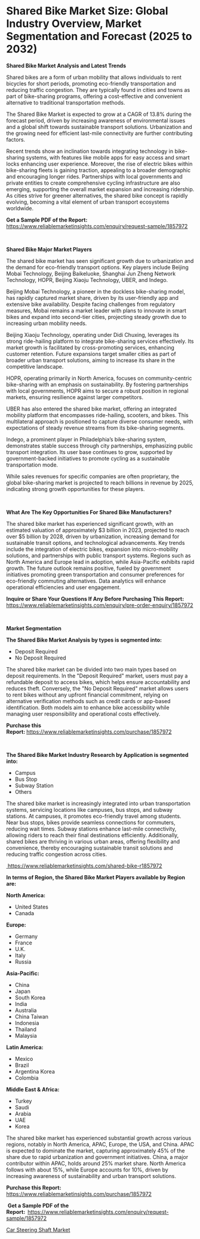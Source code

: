 <p><h1>Shared Bike Market Size: Global Industry Overview, Market Segmentation and Forecast (2025 to 2032)</h1></p><p><strong>Shared Bike Market Analysis and Latest Trends</strong></p>
<p><p>Shared bikes are a form of urban mobility that allows individuals to rent bicycles for short periods, promoting eco-friendly transportation and reducing traffic congestion. They are typically found in cities and towns as part of bike-sharing programs, offering a cost-effective and convenient alternative to traditional transportation methods.</p><p>The Shared Bike Market is expected to grow at a CAGR of 13.8% during the forecast period, driven by increasing awareness of environmental issues and a global shift towards sustainable transport solutions. Urbanization and the growing need for efficient last-mile connectivity are further contributing factors. </p><p>Recent trends show an inclination towards integrating technology in bike-sharing systems, with features like mobile apps for easy access and smart locks enhancing user experience. Moreover, the rise of electric bikes within bike-sharing fleets is gaining traction, appealing to a broader demographic and encouraging longer rides. Partnerships with local governments and private entities to create comprehensive cycling infrastructure are also emerging, supporting the overall market expansion and increasing ridership. As cities strive for greener alternatives, the shared bike concept is rapidly evolving, becoming a vital element of urban transport ecosystems worldwide.</p></p>
<p><strong>Get a Sample PDF of the Report:&nbsp;</strong> <a href="https://www.reliablemarketinsights.com/enquiry/request-sample/1857972?utm_campaign=1558&utm_medium=2&utm_source=Github&utm_content=ia&utm_term=30032025&utm_id=shared-bike">https://www.reliablemarketinsights.com/enquiry/request-sample/1857972</a></p>
<p>&nbsp;</p>
<p><strong>Shared Bike Major Market Players</strong></p>
<p><p>The shared bike market has seen significant growth due to urbanization and the demand for eco-friendly transport options. Key players include Beijing Mobai Technology, Beijing Baikeluoke, Shanghai Jun Zheng Network Technology, HOPR, Beijing Xiaoju Technology, UBER, and Indego.</p><p>Beijing Mobai Technology, a pioneer in the dockless bike-sharing model, has rapidly captured market share, driven by its user-friendly app and extensive bike availability. Despite facing challenges from regulatory measures, Mobai remains a market leader with plans to innovate in smart bikes and expand into second-tier cities, projecting steady growth due to increasing urban mobility needs.</p><p>Beijing Xiaoju Technology, operating under Didi Chuxing, leverages its strong ride-hailing platform to integrate bike-sharing services effectively. Its market growth is facilitated by cross-promoting services, enhancing customer retention. Future expansions target smaller cities as part of broader urban transport solutions, aiming to increase its share in the competitive landscape.</p><p>HOPR, operating primarily in North America, focuses on community-centric bike-sharing with an emphasis on sustainability. By fostering partnerships with local governments, HOPR aims to secure a robust position in regional markets, ensuring resilience against larger competitors.</p><p>UBER has also entered the shared bike market, offering an integrated mobility platform that encompasses ride-hailing, scooters, and bikes. This multilateral approach is positioned to capture diverse consumer needs, with expectations of steady revenue streams from its bike-sharing segments.</p><p>Indego, a prominent player in Philadelphia’s bike-sharing system, demonstrates stable success through city partnerships, emphasizing public transport integration. Its user base continues to grow, supported by government-backed initiatives to promote cycling as a sustainable transportation mode.</p><p>While sales revenues for specific companies are often proprietary, the global bike-sharing market is projected to reach billions in revenue by 2025, indicating strong growth opportunities for these players.</p></p>
<p>&nbsp;</p>
<p><strong>What Are The Key Opportunities For Shared Bike Manufacturers?</strong></p>
<p><p>The shared bike market has experienced significant growth, with an estimated valuation of approximately $3 billion in 2023, projected to reach over $5 billion by 2028, driven by urbanization, increasing demand for sustainable transit options, and technological advancements. Key trends include the integration of electric bikes, expansion into micro-mobility solutions, and partnerships with public transport systems. Regions such as North America and Europe lead in adoption, while Asia-Pacific exhibits rapid growth. The future outlook remains positive, fueled by government initiatives promoting green transportation and consumer preferences for eco-friendly commuting alternatives. Data analytics will enhance operational efficiencies and user engagement.</p></p>
<p><strong>Inquire or Share Your Questions If Any Before Purchasing This Report:</strong> <a href="https://www.reliablemarketinsights.com/enquiry/pre-order-enquiry/1857972?utm_campaign=1558&utm_medium=2&utm_source=Github&utm_content=ia&utm_term=30032025&utm_id=shared-bike">https://www.reliablemarketinsights.com/enquiry/pre-order-enquiry/1857972</a></p>
<p>&nbsp;</p>
<p><strong>Market Segmentation</strong></p>
<p><strong>The Shared Bike Market Analysis by types is segmented into:</strong></p>
<p><ul><li>Deposit Required</li><li>No Deposit Required</li></ul></p>
<p><p>The shared bike market can be divided into two main types based on deposit requirements. In the "Deposit Required" market, users must pay a refundable deposit to access bikes, which helps ensure accountability and reduces theft. Conversely, the "No Deposit Required" market allows users to rent bikes without any upfront financial commitment, relying on alternative verification methods such as credit cards or app-based identification. Both models aim to enhance bike accessibility while managing user responsibility and operational costs effectively.</p></p>
<p><strong>Purchase this Report:&nbsp;</strong><a href="https://www.reliablemarketinsights.com/purchase/1857972?utm_campaign=1558&utm_medium=2&utm_source=Github&utm_content=ia&utm_term=30032025&utm_id=shared-bike">https://www.reliablemarketinsights.com/purchase/1857972</a></p>
<p>&nbsp;</p>
<p><strong>The Shared Bike Market Industry Research by Application is segmented into:</strong></p>
<p><ul><li>Campus</li><li>Bus Stop</li><li>Subway Station</li><li>Others</li></ul></p>
<p><p>The shared bike market is increasingly integrated into urban transportation systems, servicing locations like campuses, bus stops, and subway stations. At campuses, it promotes eco-friendly travel among students. Near bus stops, bikes provide seamless connections for commuters, reducing wait times. Subway stations enhance last-mile connectivity, allowing riders to reach their final destinations efficiently. Additionally, shared bikes are thriving in various urban areas, offering flexibility and convenience, thereby encouraging sustainable transit solutions and reducing traffic congestion across cities.</p></p>
<p><a href="https://www.reliablemarketinsights.com/shared-bike-r1857972?utm_campaign=1558&utm_medium=2&utm_source=Github&utm_content=ia&utm_term=30032025&utm_id=shared-bike">&nbsp;https://www.reliablemarketinsights.com/shared-bike-r1857972</a></p>
<p><strong>In terms of Region, the Shared Bike Market Players available by Region are:</strong></p>
<p>
    <p> <strong> North America: </strong>
        <ul>
            <li>United States</li>
            <li>Canada</li>
        </ul>
        </p> 
    <p> <strong> Europe: </strong>
        <ul>
            <li>Germany</li>
            <li>France</li>
            <li>U.K.</li>
            <li>Italy</li>
            <li>Russia</li>
        </ul>
        </p> 
    <p> <strong> Asia-Pacific: </strong>
        <ul>
            <li>China</li>
            <li>Japan</li>
            <li>South Korea</li>
            <li>India</li>
            <li>Australia</li>
            <li>China Taiwan</li>
            <li>Indonesia</li>
            <li>Thailand</li>
            <li>Malaysia</li>
        </ul>
        </p> 
    <p> <strong> Latin America: </strong>
        <ul>
            <li>Mexico</li>
            <li>Brazil</li>
            <li>Argentina Korea</li>
            <li>Colombia</li>
        </ul>
        </p> 
    <p> <strong> Middle East & Africa: </strong>
        <ul>
            <li>Turkey</li>
            <li>Saudi</li>
            <li>Arabia</li>
            <li>UAE</li>
            <li>Korea</li>
        </ul>
    </p>
    </p>
<p><p>The shared bike market has experienced substantial growth across various regions, notably in North America, APAC, Europe, the USA, and China. APAC is expected to dominate the market, capturing approximately 45% of the share due to rapid urbanization and government initiatives. China, a major contributor within APAC, holds around 25% market share. North America follows with about 15%, while Europe accounts for 10%, driven by increasing awareness of sustainability and urban transport solutions.</p></p>
<p><strong>Purchase this Report: </strong><a href="https://www.reliablemarketinsights.com/purchase/1857972?utm_campaign=1558&utm_medium=2&utm_source=Github&utm_content=ia&utm_term=30032025&utm_id=shared-bike">https://www.reliablemarketinsights.com/purchase/1857972</a></p>
<p>&nbsp;<strong>Get a Sample PDF of the Report:&nbsp;&nbsp;</strong><a href="https://www.reliablemarketinsights.com/enquiry/request-sample/1857972?utm_campaign=1558&utm_medium=2&utm_source=Github&utm_content=ia&utm_term=30032025&utm_id=shared-bike">https://www.reliablemarketinsights.com/enquiry/request-sample/1857972</a></p>
<p><strong></strong></p>
<p><p><a href="https://github.com/mookiesville/Market-Research-Report-List-1/blob/main/car-steering-shaft-market.md?utm_campaign=1558&utm_medium=2&utm_source=Github&utm_content=ia&utm_term=30032025&utm_id=shared-bike">Car Steering Shaft Market</a></p></p>